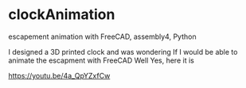 # clockAnimation
escapement animation with FreeCAD, assembly4, Python

I designed a 3D printed clock and was wondering If I would be able to animate the escapment with FreeCAD
Well Yes, here it is

https://youtu.be/4a_QpYZxfCw



